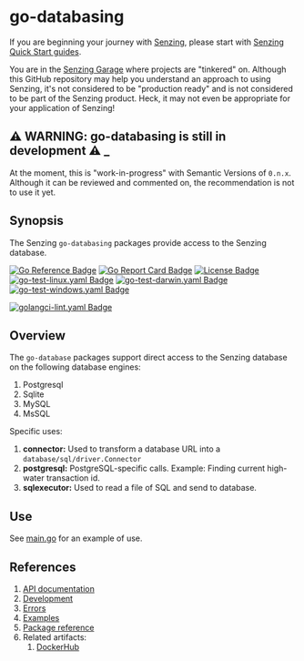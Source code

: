 # go-databasing

If you are beginning your journey with [Senzing],
please start with [Senzing Quick Start guides].

You are in the [Senzing Garage] where projects are "tinkered" on.
Although this GitHub repository may help you understand an approach to using Senzing,
it's not considered to be "production ready" and is not considered to be part of the Senzing product.
Heck, it may not even be appropriate for your application of Senzing!

## :warning: WARNING: go-databasing is still in development :warning: _

At the moment, this is "work-in-progress" with Semantic Versions of `0.n.x`.
Although it can be reviewed and commented on,
the recommendation is not to use it yet.

## Synopsis

The Senzing `go-databasing` packages provide access to the Senzing database.

[![Go Reference Badge]][Package reference]
[![Go Report Card Badge]][Go Report Card]
[![License Badge]][License]
[![go-test-linux.yaml Badge]][go-test-linux.yaml]
[![go-test-darwin.yaml Badge]][go-test-darwin.yaml]
[![go-test-windows.yaml Badge]][go-test-windows.yaml]

[![golangci-lint.yaml Badge]][golangci-lint.yaml]

## Overview

The `go-database` packages support direct access to the Senzing database on the following database engines:

1. Postgresql
1. Sqlite
1. MySQL
1. MsSQL

Specific uses:

1. **connector:**  Used to transform a database URL into a `database/sql/driver.Connector`
1. **postgresql:**  PostgreSQL-specific calls.  Example: Finding current high-water transaction id.
1. **sqlexecutor:** Used to read a file of SQL and send to database.

## Use

See [main.go] for an example of use.

## References

1. [API documentation]
1. [Development]
1. [Errors]
1. [Examples]
1. [Package reference]
1. Related artifacts:
    1. [DockerHub]

[API documentation]: https://pkg.go.dev/github.com/senzing-garage/go-databasing
[Development]: docs/development.md
[DockerHub]: https://hub.docker.com/r/senzing/go-databasing
[Errors]: docs/errors.md
[Examples]: docs/examples.md
[Go Reference Badge]: https://pkg.go.dev/badge/github.com/senzing-garage/go-databasing.svg
[Go Report Card Badge]: https://goreportcard.com/badge/github.com/senzing-garage/go-databasing
[Go Report Card]: https://goreportcard.com/report/github.com/senzing-garage/go-databasing
[go-test-darwin.yaml Badge]: https://github.com/senzing-garage/go-databasing/actions/workflows/go-test-darwin.yaml/badge.svg
[go-test-darwin.yaml]: https://github.com/senzing-garage/go-databasing/actions/workflows/go-test-darwin.yaml
[go-test-linux.yaml Badge]: https://github.com/senzing-garage/go-databasing/actions/workflows/go-test-linux.yaml/badge.svg
[go-test-linux.yaml]: https://github.com/senzing-garage/go-databasing/actions/workflows/go-test-linux.yaml
[go-test-windows.yaml Badge]: https://github.com/senzing-garage/go-databasing/actions/workflows/go-test-windows.yaml/badge.svg
[go-test-windows.yaml]: https://github.com/senzing-garage/go-databasing/actions/workflows/go-test-windows.yaml
[golangci-lint.yaml Badge]: https://github.com/senzing-garage/go-databasing/actions/workflows/golangci-lint.yaml/badge.svg
[golangci-lint.yaml]: https://github.com/senzing-garage/go-databasing/actions/workflows/golangci-lint.yaml
[License Badge]: https://img.shields.io/badge/License-Apache2-brightgreen.svg
[License]: https://github.com/senzing-garage/go-databasing/blob/main/LICENSE
[main.go]: main.go
[Package reference]: https://pkg.go.dev/github.com/senzing-garage/go-databasing
[Senzing Garage]: https://github.com/senzing-garage
[Senzing Quick Start guides]: https://docs.senzing.com/quickstart/
[Senzing]: https://senzing.com/
